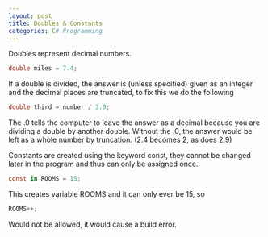 ```yaml
---
layout: post
title: Doubles & Constants
categories: C# Programming
---
```

Doubles represent decimal numbers.
```csharp
double miles = 7.4;
```
If a double is divided, the answer is (unless specified) given as an integer and the decimal places are truncated, to fix this we do the following

```csharp
double third = number / 3.0;

```
The .0 tells the computer to leave the answer as a decimal because you are dividing a double by another double.
Without the .0, the answer would be left as a whole number by truncation. (2.4 becomes 2, as does 2.9)



Constants are created using the keyword const, they cannot be changed later in the program and thus can only be assigned once.
```csharp
const in ROOMS = 15;
```
This creates variable ROOMS and it can only ever be 15, so
```csharp
ROOMS++;
```
Would not be allowed, it would cause a build error.
